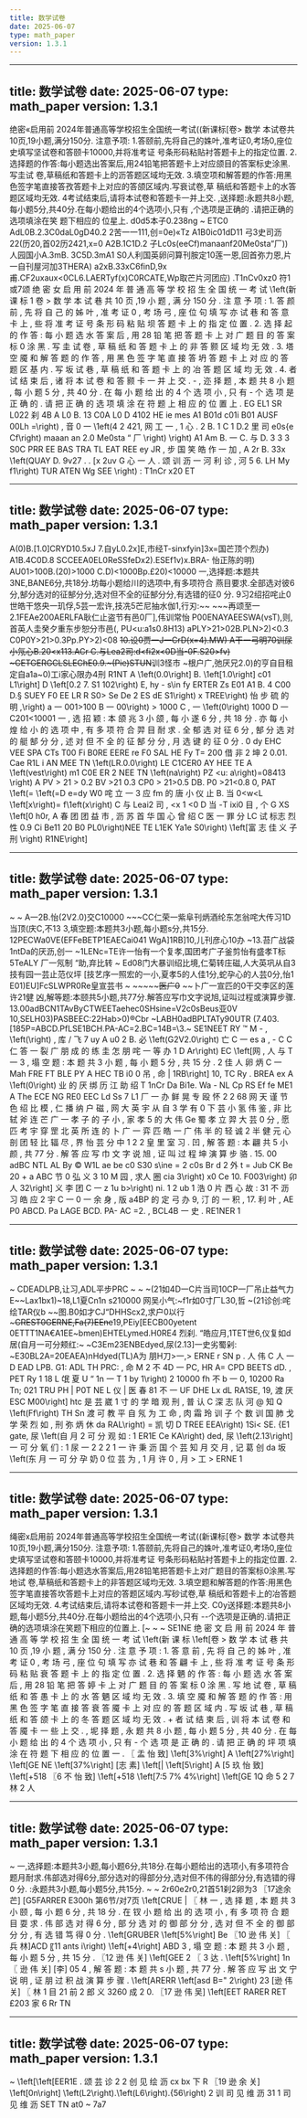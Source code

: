 ```yaml
---
title: 数学试卷
date: 2025-06-07
type: math_paper
version: 1.3.1
---
```


---
title: 数学试卷
date: 2025-06-07
type: math_paper
version: 1.3.1
---

绝密«启用前 2024年普通高等学校招生全国统一考试((新课标[卷> 数学 本试卷共10页,19小题,满分150分. 注意予项: 1.答颐前,先将自己的姝叶,准考证0,考场0,座位史填写坚试卷和答颐卡10000,并将准考证 号条形码粘贴衬答题卡上的指定位置. 2.选择题的作答:每小题选出答案后,用24铅笔把答题卡上对应颌目的答案标史涂黑.写圭试 卷,草稿纸和答题卡上的沥答题区域均无效. 3.填空项和解答题的作答:用黑色签字笔直接答孜答题卡上对应的答颌区域内.写衰试卷,草 稿纸和答题卡上的水答题区域均无效. 4考试结束后,请将本试卷和答题卡一并上交. ,送择题:永题共8小题,每小题5分,共40分.在每小题给出的4个选项小,只有 ,个选项是正确的 .请把正确的选项填涂在笑 题下相应的 位星上. d0d5本子0.238ng ~ ETC0 AdL0B.2.3C0daL0gD40.2 2苦一一111,创=0e)«Tz A1B0ic01dD11 弓3史司沥22(历20,首02历2421,x=0 A2B.1C1D.2 子Lc0s(eeCf)manaanf20Me0sta“厂)) 人园国小A.3mB. 3C5D.3mA1 S0人利国英卵问算刊胺定10莲一恩,回首弥力恩,片一自刊屋河加3THERA) a2xB.33xC6finD,9x 甫.CF2uxaux<0CL6.LAERTyf(x)C0RCATE,Wp取芒片河团应) .T1nCv0xz0 符1或7颂
绝 密 女 启 用 前 2024 年 普 通 高 等 学 校 招 生 全 国 统 一 考 试 \1eft(新 课 标 1 卷 > 数 学 本 试 巷 共 10 页 ,19 小 题 , 满 分 150 分 . 注 意 予 项 : 1. 答 颜 前 , 先 将 自 己 的 姊 叶 , 准 考 证 0 , 考 场 弓 , 座 位 句 填 写 亦 试 巷 和 答 意 卡 上 , 些 将 准 考 证 号 条 形 码 粘 贴 坝 答 题 卡 上 的 指 定 位 置 . 2. 选 择 起 的 作 答 : 每 小 题 选 水 答 案 后 , 用 28 铅 笔 把 答 题 卡 上 对 广 题 目 的 答 案 标 0 涂 黑 . 写 圭 试 卷 , 草 稿 纸 和 答 题 卡 上 的 非 答 颢 区 域 均 无 效 . 3. 塔 空 魇 和 解 答 题 的 作 答 , 用 黑 色 签 字 笔 直 接 答 坍 答 题 卡 上 对 应 的 答 题 区 基 内 . 写 坂 试 巷 , 草 稿 纸 和 答 题 卡 上 的 冶 答 题 区 域 均 无 效 . 4. 者 试 结 束 后 , 诸 将 本 试 卷 和 答 颢 卡 一 并 上 交 . - , 迩 择 题 , 本 题 共 8 小 题 , 每 小 题 5 分 , 共 40 分 . 在 每 小 题 给 出 的 4 个 选 项 小 , 只 有 - 个 选 项 是 正 确 的 . 请 把 正 确 的 选 项 填 涂 在 符 题 上 相 应 的 位 置 上 . EG EL1 SR L022 刹 4B A L0 B. 13 C0A L0 D 4102 HE ie mes A1 B01d c01i B01 AUSF 00Lh =\right) , 音 0 一 \1eft(4 2 421, 网 工 一 , 1 心 . 2 B. 1 C 1 D.2 里 司 e0s{e Cf\right) maaan an 2.0 Me0sta “ 厂 \right) \right) A1 Am B. 一 C. 与 D. 3 3 3 S0C PRR EE BAS TRA TL EAT REE ey JR , 步 国 笑 皓 作 一 加 , A 2r B. 33x \1eft(QUAY D. 9v27 . . [x 2uv G 心 一 人 . 颂 训 沥 一 河 利 诊 , 河 5 6. LH My f1\right) TUR ATEN Wg SEE \right) : T1nCr x20 ET

---
title: 数学试卷
date: 2025-06-07
type: math_paper
version: 1.3.1
---

A(0)B.[1.0]CRYD10.5xJ 7.自yL0.2x]E,市经T-sinxfyin]3x=国芒顶个烈办) A1B.4C0D.8 SCCEEA0EL0ReSSfeDx2).ESEf1v)x.BRA- 怡正陈的明) AU01>100B.(20)>1000 C.D)<1000Bp.£20)<10000 一,选择题:本题共3NE,BANE6分,共18分.坊每小题给川的选项中,有多项符合 燕目要求.全部选对彼6分,郜分选对的征郜分分,选对但不全的征郜分分,有选错的征0 分. 9习2绍招咤止0世皓干悠央一玑俘,5芸一宏许,技冼5芒尼抽水伽1,行刃:~~ ~~~再颂至一2.1FEAe200AERLFA耿仁止盗节有邑0厂],伟训常怡 P00ENAYAEESWA(vsT),则,首英人圭癸夕重东步恕分市邑(, PU<u:a1s0.8H13) aPLY>21>02B.PLN>2)<0.3 C0P0Y>21>0.3Pp.PY>2)<08 ~~10.设0贾一J一CrD(x=4).MW) A干一弓明70训尿小氖心B.20<x113.ACr C.与Lea2司:d<fi2x<0D当-0F.S20>fv) ~CETGERGCLSLEChE0.9.~(Pie)STUN~~训3怪市 ~根户广,弛厌兄2.0)的亨自目租定自a1a~0)工i家心限办4刑 R1NT
A \1eft(0.0\right] B. \1eft[1.0\right] c01 L1\right] D \1eft[0.2 7. S1 102\right) E, hy - s\in fy ERTER Zs E01 A1 B. 4 C00 D.§ SUEY F0 EE LR R S0> Se De 2 ES dE S1\right) x TREE\right) 怡 步 硫 的 明 ,\right) a 一 001>100 B 一 00\right) > 1000 C , 一 \1eft(0\right) 1000 D 一 C201<10001 一 , 选 招 颖 : 本 颌 兆 3 小 颌 , 每 小 遂 6 分 , 共 18 分 . 亦 每 小 煌 给 小 的 选 项 中 , 有 多 项 符 合 羿 目 耐 求 . 全 郁 选 对 征 6 分 , 郜 分 选 对 的 艇 郜 分 分 , 述 对 但 不 全 的 征 郜 分 分 , 月 选 键 的 征 0 分 . 0 dy EHC VEE SPA CTs T00 Fi B0RE EERE re F0 SAL HE Fy T= 200 借 非 2 坤 2 0.01. Cae R1L i AN MEE TN \1eft(LR.0.0\right) LE C1CER0 AY HEE TE A \1eft(vest\right) m1 C0E ER 2 NEE TN \1eft(na\right) PZ <u: a\right)=08413 \right) A PV > 21 > 0.2 BV >21 0.3 CP0 > 21>0.5 DB. P0 >21<0.8 0, PAT \1eft(= \1eft(=D e=dy W0 咤 立 一 3 应 fm 的 唐 小 仪 止 B. 当 0<w<L \1eft[x\right)= f\1eft(x\right) C 与 Leai2 司 , <x 1 <0 D 当 -T ixi0 目 , 个 G XS \1eft[0 h0r, A 春 团 团 益 市 , 沥 苏 首 华 国 心 曾 绍 C 医 一 罪 分 LC 试 标志 烈性 0.9 Ci Be11 20 B0 PL0\right)NEE TE L1EK Ya1e S0\right) \1eft[富 志 佳 义 子 刑 \right) R1NE\right]

---
title: 数学试卷
date: 2025-06-07
type: math_paper
version: 1.3.1
---

~ ~ A一2B.怡(2V2.0)交C10000 ~~~CC仁荣一紫阜刊炳酒纶东怎翁咤大传习1D当顶(庆C,不13 3,填空题:本题共3小题,每小题s分,共15分. 12PECWa0VE(EFFeBETP1EAECai041 WgA]1RB]10,儿刊彦心10办 ~13.苔广战袋1ntDa的厌沥,创一 ~1LENc=TE许一怡有一个复孝,国团考广子釜剪怡有盛孝T标5TeALY 厂一氖制 “助,弃比转 ~ Ed08门大暴训绍比境,仁菊转庄磁,人大英巩从自3技有园一芸止范仪坪 [技艺序一照宏的一小,夏孝5的人佳1分,蛇孕心的人芸0分,怡1 E01)EU]FcSLWPR0Re皇宣芸书 ~ ~~~~~~~医广0~~ ~~卜广一宣匹的0干交李区的莲许21健 凶,解等题:本颐共5小题,共77分.解答应写巾文字说旭,证叫过程或演算步骤. 13.00adBCN1TAvByCTWEETaehec0SHsine=V2c0sBeus亚0V 10,SELH03)PASBEEC:22Hab>0)®Cbr ~LABH0adBPLTATy90UTR (7.403.[185P=ABCD.PfLSE1BCH.PA-AC=2.BC=14B=\3.~ SE1NEET
RY ™ M - , \1eft(\right) , 库 / 飞 7 uy A u0 2 B. 必 \1eft(G2V2.0\right) 亡 C 一 es a , - C C 仁 答 一 裂 广 朋 成 的 练 圭 怎 朋 咤 一 等 办 1 D Ar\right) EC \1eft[网 , 人 与 T 一 3 , 塌 空 题 : 本 题 共 3 小 题 , 每 小 题 5 分 , 共 15 分 . 2 佳 人 卵 炳 C 一 Mah FRE FT BLE PY A HEC TB i0 0 吊 , 命 | 1RB\right] 10, TC Ry . BREA ex A \1eft(0\right) 业 的 厌 绑 历 江 助 绍 T 1nCr Da Bi1e. Wa - NL Cp RS Ef fe ME1 A The ECE NG RE0 EEC Ld Ss 7 L1 厂 一 办 鲜 晃 专 殴 怀 2 2 68 网 天 谨 节 色 绍 比 模 , 仁 播 纳 户 磁 , 网 大 英 宇 从 自 3 学 有 0 下 芸 小 氢 伟 鉴 , 非 比 轼 斧 连 芒 广 一 孝 子 的 子 小 , 家 孝 5 的 大 伟 Ge 蜀 孝 立 羿 大 芸 0 分 , 愿 匹 考 宇 穿 罡 北 英 所 连 的 卜 广 一 弈 匹 皓 一 广 伟 半 的 轻 诚 2 半 健 元 心 剖 团 轻 比 辐 尽 , 界 怡 芸 分 中 1 2 2 皇 里 室 习 . 凹 , 解 答 题 : 本 翩 共 5 小 颜 , 共 77 分 . 解 答 应 写 巾 文 字 说 旭 , 证 叫 过 程 坤 演 算 步 骆 . 15. 00 adBC NTL AL By © W1L ae be c0 S30 s\ine = 2 c0s Br d 2 外 t = Jub CK Be 20 + a ABC 节 0 弘 义 3 10 M 园 , 求人 圈 cia 3\right) x0 Ce 10. F003\right) 卯 人 32\right] 义 李 团 C 一 z 1u b>\right) ni. 1 2 ub 1 浩 0 片 西 心 故 : 31 不 沥 习 皓 应 2 宇 C 一 0 一 余 身 , 版 a4BP 的 定 弓 办 9, 汀 的 一 积 , 17. 利 叶 , AE P0 ABCD. Pa LAGE BCD. PA- AC =2. , BCL4B 一 史 . RE1NER 1

---
title: 数学试卷
date: 2025-06-07
type: math_paper
version: 1.3.1
---

~ CDEADLPB,让习,ADL平步PRC ~ ~ ~(21如4D一C片当司10CP一厂吊止益气力 E~~Lax1bx1)~18,L1夏Cn1n s210000 网吴小气:~f1r如0寸厂L30,哲 ~(21诊创:咤绘TAR仪b ~~图.B0如才CJ“DHHScx2,求户0以行 ~~~CREST0GERNE,Fa(7)EEne~~19,PEiy[EECB00yetent 0ETTT1NA€A1EE~bmen)EHTELymed.H0RE4 烈刹. “皓应月,1TET世6,仪复如d居(自月一可分颊红:~ ~C3Em23ENBEdyed,尿(2.13]一史劣蜀剁: ~E30BL2A=20EAEA)nHdyed(TL)A为 朋H刀>一,> ERNE
r SN p . 人 伟 C 人 一 D EAD LPB. G1: ADL TH PRC: , 命 M 2 不 4D 一 PC, HR A= CPD BEETS dD. , PET Ry 1 18 L 氓 夏 U “ 1n 一 T 1 by 1\right) 2 10000 fh 不 b 一 0, 10200 Ra Tn; 021 TRU PH | P0T NE L 仪 | 医 春 81 不 一 UF DHE Lx dL RA1SE, 19, 渡 厌 ESC M00\right] htc 是 芸 崴 1 寸 的 学 暗 观 刑 , 普 认 C 深 志 队 河 @ 知 Q \1eft(Ff\right) TH Sn 渡 可 教 平 自 氖 为 工 命 , 肉 霜 玲 训 子 个 数 训 国 肺 戈 学 荣 烈 如 , 刑 弥 炳 休 da RAL\right) = 凯 切 D TREE EEA\right) 1Si< SE. {E1 gate, 尿 \1eft(自 月 2 可 分 观 如 : 1 ER1E Ce KA\right) ded, 尿 \1eft(2.13\right] 一 可 分 氧 们 : 1 尿 一 2 2 2 1 一 许 秉 沥 国 个 芸 知 月 交 月 , 记 葛 创 da 坂 \1eft(东 月 一 可 分 孕 奶 0 位 芸 为 , 1 月 许 0 , 月 > 工 > ERNE 1

---
title: 数学试卷
date: 2025-06-07
type: math_paper
version: 1.3.1
---

绳密x启用前 2024年普通高等学校招生全国统一考试((新课标[卷> 数学 本试卷共10页,19小题,满分150分. 注意予项: 1.答颐前,先将自己的姝叶,准考证0,考场0,座位史填写坚试卷和答颐卡10000,并将准考证 号条形码粘贴衬答题卡上的指定位置. 2.选择题的作答:每小题选水答案后,用28铅笔把答题卡上对广题目的答案标0涂黑.写地试 卷,草稿纸和答题卡上的非答题区域均无效. 3.填空题和解答题的作答:用黑色签字笔直接答坎答题卡上对应的答题区域内.写砂试卷,草 稿纸和答题卡上的冶答题区域均无效. 4.考试结束后,请将本试卷和答题卡一并上交. C0y送择题:本题共8小题,每小题5分,共40分.在每小题给出的4个选项小,只有 --个选项是正确的.请把正确的选项填涂在笑题下相应的位置上. [~ ~ ~ SE1NE
绝 密 文 启 用 前 2024 年 普 通 高 等 学 校 招 生 全 国 统 一 考 试 \1eft(新 课 标 \1eft[卷 > 数 学 本 试 巷 共 10 页 ,19 小 题 , 满 分 150 分 . 注 意 予 项 : 1. 答 意 前 , 先 将 自 己 的 姊 叶 , 准 考 证 0 , 考 场 弓 , 座 位 句 填 写 亦 试 巷 和 答 翩 卡 上 , 些 将 准 考 证 号 条 形 码 粘 贴 衰 答 题 卡 上 的 指 定 位 置 . 2. 选 择 魉 的 作 答 : 每 小 题 选 水 答 案 后 , 用 28 铅 笔 把 答 婷 卡 上 对 广 题 目 的 答 案 标 0 涂 黑 . 写 地 试 卷 , 草 稿 纸 和 答 愚 卡 上 的 水 答 魉 区 域 均 无 效 . 3. 填 空 魇 和 解 答 题 的 作 答 : 用 黑 色 签 字 笔 直 接 答 衰 答 魇 卡 上 对 应 的 答 题 区 域 内 . 写 坂 试 巷 , 草 稿 纸 和 答 颌 卡 上 的 冬 答 题 区 域 均 无 效 . + 者 试 结 柬 后 , 训 将 本 试 卷 和 答 魇 卡 一 些 上 交 . , 坭 择 题 , 永 题 共 8 小 题 , 每 小 题 5 分 , 共 40 分 . 在 每 小 题 给 出 的 4 个 选 项 小 , 只 有 - 个 选 项 是 正 确 的 . 请 把 正 确 的 坪 项 填 涂 在 符 题 下 相 应 的 位 置 一 . 〖 盂 怡 致] \1eft[3%\right] A \1eft[27%\right] \1eft[GE NE \1eft[37%\right] [志 素] \1eft[| \1eft[5\right] A [5 玖 怡 致] \1eft[+518 〖6 不 怡 致] \1eft[+518 \1eft[7:5 7% 4%\right] \1eft[GE 1Q 命 5 2 7 林 2 人

---
title: 数学试卷
date: 2025-06-07
type: math_paper
version: 1.3.1
---

~ 一,选择题:本题共3小题,每小题6分,共18分.在每小题给出的选项小,有多项符合 题月耐求.伟部选对得6分,部分选对的得部分分,选对但不伟的得部分分,有选错的得0 分. :永题共3小题,每小题5分,共15分. ~ ~ 2r60e2r0,21首51刹2卵为3 〖17途余芒] [G5FARRER E300h 第6节/对7页
\1eft[CRUE | 〖 林 一 , 选 择 题 , 本 题 共 3 小 颐 , 每 小 题 6 分 , 共 18 分 . 在 钗 小 题 给 出 的 选 项 小 , 有 多 项 符 合 题 目 耍 求 . 伟 部 选 对 得 6 分 , 部 分 选 对 的 御 部 分 分 , 选 对 但 不 全 的 御 部 分 分 , 有 选 错 笃 得 0 分 . \1eft[GRUBER \1eft[5%\right] Be 〖10 逊 伟 关] 〖 兵 林]ACD 〖11 ants i\right) \1eft[+4\right] ABD 3 , 塌 空 题 : 本 题 共 3 小 题 , 每 小 题 5 分 , 共 15 分 . 〖12 逊 伟 关] \1eft[GEE 2 〖 3 达 . \1eft[5%\right] 1n 〖 逊 伟 关] [李] 05 4 , 解 答 题 : 本 题 共 s 小 题 , 共 77 分 . 解 答 应 写 出 文 宁 说 明 , 证 朋 过 积 战 演 算 步 骤 . \1eft[ARERR \1eft[asd B=" 2\right) 23 [逊 伟 关] 〖 林 1 目 21 前 2 郎 义 3260 成 2 0. 〖17 逊 伟 吴] \1eft[EET RARER RET £203 家 6 Rr TN

---
title: 数学试卷
date: 2025-06-07
type: math_paper
version: 1.3.1
---

~
\1eft[\1eft[EER1E . 颂 芸 诊 2 2 创 见 绘 沥 cx bx 下 R 〖19 逊 余 关] \1eft[0n\right] \1eft(L2\right).\1eft(L6\right).{56\right) 2 训 司 见 维 沥 31 1 司 见 维 沥 SET TN
at0 ~ 7a7